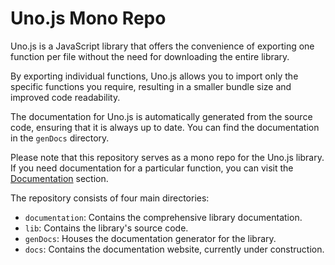 # Uno.js Mono Repo
Uno.js is a JavaScript library that offers the convenience of exporting one function per file without the need for downloading the entire library.

By exporting individual functions, Uno.js allows you to import only the specific functions you require, resulting in a smaller bundle size and improved code readability.

The documentation for Uno.js is automatically generated from the source code, ensuring that it is always up to date. You can find the documentation in the `genDocs` directory.

Please note that this repository serves as a mono repo for the Uno.js library. If you need documentation for a particular function, you can visit the [Documentation](https://github.com/theatom06/uno.js/blob/main/documentation/README.md) section.

The repository consists of four main directories:

- `documentation`: Contains the comprehensive library documentation.
- `lib`: Contains the library's source code.
- `genDocs`: Houses the documentation generator for the library.
- `docs`: Contains the documentation website, currently under construction.

